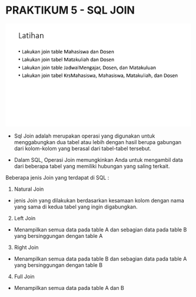 # PRAKTIKUM 5 - SQL JOIN 

![img.1](gambar/Latihan-1.png)

- Sql Join adalah merupakan operasi yang digunakan untuk menggabungkan dua tabel atau lebih dengan hasil berupa gabungan dari kolom-kolom yang berasal dari tabel-tabel tersebut.

- Dalam SQL, Operasi Join memungkinkan Anda untuk mengambil data dari beberapa tabel yang memiliki hubungan yang saling terkait.

Beberapa jenis Join yang terdapat di SQL :

1. Natural Join 
-  jenis Join yang dilakukan berdasarkan kesamaan kolom dengan nama yang sama di kedua tabel yang ingin digabungkan.
2. Left Join
- Menampilkan semua data pada table A dan sebagian data pada table B yang bersinggungan dengan table A
3. Right Join
- Menampilkan semua data pada table B dan sebagian data pada table A yang bersinggungan dengan table B
4. Full Join
- Menampilkan semua data pada table A dan B


